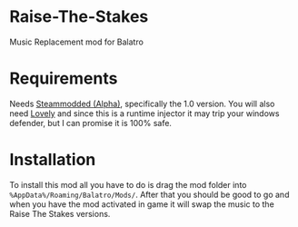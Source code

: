 # Raise-The-Stakes
Music Replacement mod for Balatro

# Requirements
Needs [Steammodded (Alpha)](https://github.com/Steamodded/smods?tab=readme-ov-file#how-to-install-the-alpha), specifically the 1.0 version.
You will also need [Lovely](https://github.com/ethangreen-dev/lovely-injector/releases/) and since this is a runtime injector it may trip your windows defender, but I can promise it is 100% safe.

# Installation
To install this mod all you have to do is drag the mod folder into `%AppData%/Roaming/Balatro/Mods/`. After that you should be good to go and when you have the mod activated in game it will swap the music to the Raise The Stakes versions.
